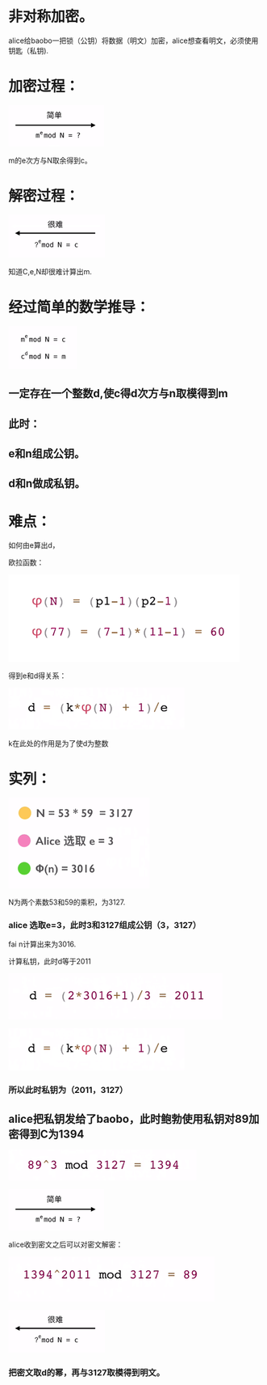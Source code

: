 # 非对称加密。

alice给baobo一把锁（公钥）将数据（明文）加密，alice想查看明文，必须使用钥匙（私钥).



# 加密过程：

![](images/DFDD7C3902114290A975C20681EA6EB1clipboard.png)

m的e次方与N取余得到c。



# 解密过程：

![](images/A5F1BED3C5F546A3A375E6B259660DFAclipboard.png)

知道C,e,N却很难计算出m.



# 经过简单的数学推导：

![](images/D2C3A91F24E14A3E8EFD37BA49920714clipboard.png)

## 一定存在一个整数d,使c得d次方与n取模得到m

## 此时：

## e和n组成公钥。

## d和n做成私钥。





# 难点：

如何由e算出d，





欧拉函数：

![](images/FEAAA63DE28D43DE85AE868531746902clipboard.png)



得到e和d得关系：

![](images/98E3DD5C8E6B4A0FBFEA146433730268clipboard.png)

k在此处的作用是为了使d为整数





# 实列：

![](images/64CBDB82673E4014B6A51E92F8937B70clipboard.png)

N为两个素数53和59的乘积，为3127.

### alice 选取e=3，此时3和3127组成公钥（3，3127）



fai n计算出来为3016.



计算私钥，此时d等于2011

![](images/4DF3D4A94410403A9950B676EB4DB57Fclipboard.png)



![](images/6FFA83660ABB4AEEA91B583B627A9520clipboard.png)

### 所以此时私钥为（2011，3127）



## alice把私钥发给了baobo，此时鲍勃使用私钥对89加密得到C为1394

![](images/8808341971FB425CA70932C6400BF0A6clipboard.png)



![](images/CB4DE532FBED4789B5CB890737CEDE5Aclipboard.png)

alice收到密文之后可以对密文解密：

![](images/EDA986C2B1734B5AB613E9FB055F38F2clipboard.png)



![](images/05AE22381F4849BDA9DDA8BE38669C62clipboard.png)

### 把密文取d的幂，再与3127取模得到明文。








